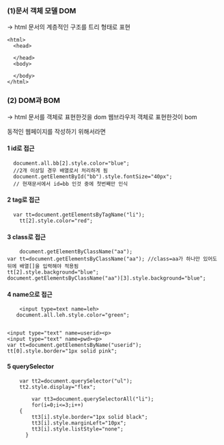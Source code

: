 

<h3>(1)문서 객체 모델 DOM</h3>

-> html 문서의 계층적인 구조를 트리 형태로 표현


    <html>
      <head>
      
      </head>
      <body>
      
      </body>
    </html>

<h3>(2) DOM과 BOM</h3>
  
  -> html 문서를 객체로 표현한것을 dom 
     웹브라우저 객체로 표현한것이 bom
     
  
 동적인 웹페이지를 작성하기 위해서라면
 
  <h4>1 id로 접근</h4>
  
      document.all.bb[2].style.color="blue";
      //2개 이상일 경우 배열로서 처리하게 됨
      document.getElementById("bb").style.fontSize="40px";
      // 현재문서에서 id=bb 인것 중에 첫번째만 인식
  
<h4> 2 tag로 접근</h4>
 
      var tt=document.getElementsByTagName("li");
        tt[2].style.color="red";

 
<h4> 3 class로 접근</h4>
 
        document.getElementByClassName("aa");
    var tt=document.getElementsByClassName("aa"); //class=aa가 하나만 있어도 뒤에 배열[]을 입력해야 적용됨
    tt[2].style.background="blue";
    document.getElementsByClassName("aa")[3].style.background="blue";

        
<h4> 4 name으로 접근</h4>
  
        <input type=text name=leh>
       document.all.leh.style.color="green";
       
       
    <input type="text" name=userid><p>
    <input type="text" name=pwd><p>
    var tt=document.getElementsByName("userid");
    tt[0].style.border="1px solid pink";
    
    
<h4> 5 querySelector</h4>
 
        var tt2=document.querySelector("ul");
        tt2.style.display="flex";

            var tt3=document.querySelectorAll("li");
    		for(i=0;i<=3;i++)
        {
            tt3[i].style.border="1px solid black";
            tt3[i].style.marginLeft="10px";
            tt3[i].style.listStyle="none";
          }
